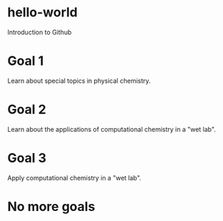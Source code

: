 # hello-world
Introduction to Github
# Goal 1
Learn about special topics in physical chemistry.
# Goal 2
Learn about the applications of computational chemistry in a "wet lab".
# Goal 3
Apply computational chemistry in a "wet lab".
# No more goals

